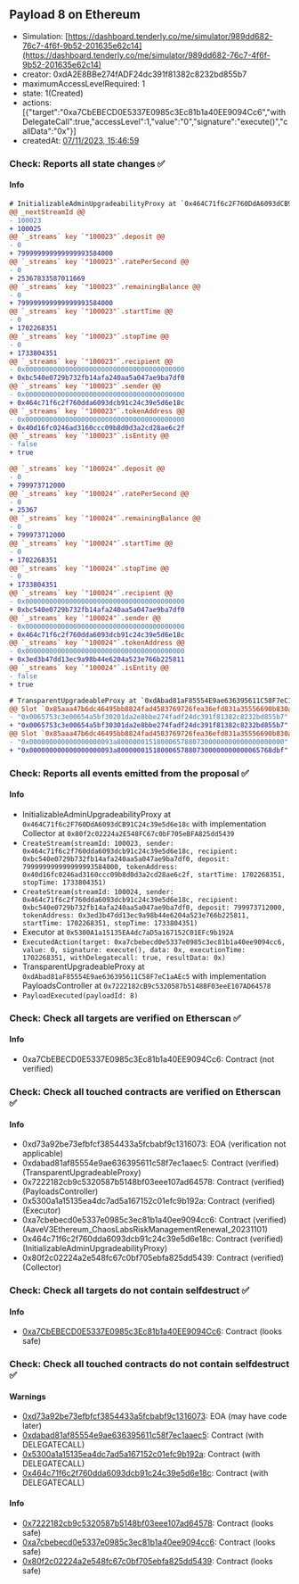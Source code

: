 ## Payload 8 on Ethereum

- Simulation: [https://dashboard.tenderly.co/me/simulator/989dd682-76c7-4f6f-9b52-201635e62c14](https://dashboard.tenderly.co/me/simulator/989dd682-76c7-4f6f-9b52-201635e62c14)
- creator: 0xdA2E8BBe274fADF24dc391f81382c8232bd855b7
- maximumAccessLevelRequired: 1
- state: 1(Created)
- actions: [{"target":"0xa7CbEBECD0E5337E0985c3Ec81b1a40EE9094Cc6","withDelegateCall":true,"accessLevel":1,"value":"0","signature":"execute()","callData":"0x"}]
- createdAt: [07/11/2023, 15:46:59](https://etherscan.io/tx/0x998ea0002557c997140bdce82dfc6af7c0d79f0508133a429e0c0a56cabd5282)

### Check: Reports all state changes :white_check_mark:

#### Info


```diff
# InitializableAdminUpgradeabilityProxy at `0x464C71f6c2F760DdA6093dCB91C24c39e5d6e18c` with implementation Collector at `0x80f2c02224a2E548FC67c0bF705eBFA825dd5439`
@@ _nextStreamId @@
- 100023
+ 100025
@@ `_streams` key `"100023"`.deposit @@
- 0
+ 799999999999999993584000
@@ `_streams` key `"100023"`.ratePerSecond @@
- 0
+ 25367833587011669
@@ `_streams` key `"100023"`.remainingBalance @@
- 0
+ 799999999999999993584000
@@ `_streams` key `"100023"`.startTime @@
- 0
+ 1702268351
@@ `_streams` key `"100023"`.stopTime @@
- 0
+ 1733804351
@@ `_streams` key `"100023"`.recipient @@
- 0x0000000000000000000000000000000000000000
+ 0xbc540e0729b732fb14afa240aa5a047ae9ba7df0
@@ `_streams` key `"100023"`.sender @@
- 0x0000000000000000000000000000000000000000
+ 0x464c71f6c2f760dda6093dcb91c24c39e5d6e18c
@@ `_streams` key `"100023"`.tokenAddress @@
- 0x0000000000000000000000000000000000000000
+ 0x40d16fc0246ad3160ccc09b8d0d3a2cd28ae6c2f
@@ `_streams` key `"100023"`.isEntity @@
- false
+ true

@@ `_streams` key `"100024"`.deposit @@
- 0
+ 799973712000
@@ `_streams` key `"100024"`.ratePerSecond @@
- 0
+ 25367
@@ `_streams` key `"100024"`.remainingBalance @@
- 0
+ 799973712000
@@ `_streams` key `"100024"`.startTime @@
- 0
+ 1702268351
@@ `_streams` key `"100024"`.stopTime @@
- 0
+ 1733804351
@@ `_streams` key `"100024"`.recipient @@
- 0x0000000000000000000000000000000000000000
+ 0xbc540e0729b732fb14afa240aa5a047ae9ba7df0
@@ `_streams` key `"100024"`.sender @@
- 0x0000000000000000000000000000000000000000
+ 0x464c71f6c2f760dda6093dcb91c24c39e5d6e18c
@@ `_streams` key `"100024"`.tokenAddress @@
- 0x0000000000000000000000000000000000000000
+ 0x3ed3b47dd13ec9a98b44e6204a523e766b225811
@@ `_streams` key `"100024"`.isEntity @@
- false
+ true

```

```diff
# TransparentUpgradeableProxy at `0xdAbad81aF85554E9ae636395611C58F7eC1aAEc5` with implementation PayloadsController at `0x7222182cB9c5320587b5148BF03eeE107AD64578`
@@ Slot `0x85aaa47b6dc46495bb8824fad4583769726fea36efd831a35556690b830a8fbe` @@
- "0x0065753c3e00654a5bf30201da2e8bbe274fadf24dc391f81382c8232bd855b7"
+ "0x0065753c3e00654a5bf30301da2e8bbe274fadf24dc391f81382c8232bd855b7"
@@ Slot `0x85aaa47b6dc46495bb8824fad4583769726fea36efd831a35556690b830a8fbf` @@
- "0x000000000000000000093a800000015180006578807300000000000000000000"
+ "0x000000000000000000093a800000015180006578807300000000000065768dbf"
```


### Check: Reports all events emitted from the proposal :white_check_mark:

#### Info

- InitializableAdminUpgradeabilityProxy at `0x464C71f6c2F760DdA6093dCB91C24c39e5d6e18c` with implementation Collector at `0x80f2c02224a2E548FC67c0bF705eBFA825dd5439`
- `CreateStream(streamId: 100023, sender: 0x464c71f6c2f760dda6093dcb91c24c39e5d6e18c, recipient: 0xbc540e0729b732fb14afa240aa5a047ae9ba7df0, deposit: 799999999999999993584000, tokenAddress: 0x40d16fc0246ad3160ccc09b8d0d3a2cd28ae6c2f, startTime: 1702268351, stopTime: 1733804351)`
- `CreateStream(streamId: 100024, sender: 0x464c71f6c2f760dda6093dcb91c24c39e5d6e18c, recipient: 0xbc540e0729b732fb14afa240aa5a047ae9ba7df0, deposit: 799973712000, tokenAddress: 0x3ed3b47dd13ec9a98b44e6204a523e766b225811, startTime: 1702268351, stopTime: 1733804351)`
- Executor at `0x5300A1a15135EA4dc7aD5a167152C01EFc9b192A`
- `ExecutedAction(target: 0xa7cbebecd0e5337e0985c3ec81b1a40ee9094cc6, value: 0, signature: execute(), data: 0x, executionTime: 1702268351, withDelegatecall: true, resultData: 0x)`
- TransparentUpgradeableProxy at `0xdAbad81aF85554E9ae636395611C58F7eC1aAEc5` with implementation PayloadsController at `0x7222182cB9c5320587b5148BF03eeE107AD64578`
- `PayloadExecuted(payloadId: 8)`

### Check: Check all targets are verified on Etherscan :white_check_mark:

#### Info

- 0xa7CbEBECD0E5337E0985c3Ec81b1a40EE9094Cc6: Contract (not verified)

### Check: Check all touched contracts are verified on Etherscan :white_check_mark:

#### Info

- 0xd73a92be73efbfcf3854433a5fcbabf9c1316073: EOA (verification not applicable)
- 0xdabad81af85554e9ae636395611c58f7ec1aaec5: Contract (verified) (TransparentUpgradeableProxy)
- 0x7222182cb9c5320587b5148bf03eee107ad64578: Contract (verified) (PayloadsController)
- 0x5300a1a15135ea4dc7ad5a167152c01efc9b192a: Contract (verified) (Executor)
- 0xa7cbebecd0e5337e0985c3ec81b1a40ee9094cc6: Contract (verified) (AaveV3Ethereum_ChaosLabsRiskManagementRenewal_20231101)
- 0x464c71f6c2f760dda6093dcb91c24c39e5d6e18c: Contract (verified) (InitializableAdminUpgradeabilityProxy)
- 0x80f2c02224a2e548fc67c0bf705ebfa825dd5439: Contract (verified) (Collector)

### Check: Check all targets do not contain selfdestruct :white_check_mark:

#### Info

- [0xa7CbEBECD0E5337E0985c3Ec81b1a40EE9094Cc6](https://etherscan.io/address/0xa7CbEBECD0E5337E0985c3Ec81b1a40EE9094Cc6): Contract (looks safe)

### Check: Check all touched contracts do not contain selfdestruct :white_check_mark:

#### Warnings

- [0xd73a92be73efbfcf3854433a5fcbabf9c1316073](https://etherscan.io/address/0xd73a92be73efbfcf3854433a5fcbabf9c1316073): EOA (may have code later)
- [0xdabad81af85554e9ae636395611c58f7ec1aaec5](https://etherscan.io/address/0xdabad81af85554e9ae636395611c58f7ec1aaec5): Contract (with DELEGATECALL)
- [0x5300a1a15135ea4dc7ad5a167152c01efc9b192a](https://etherscan.io/address/0x5300a1a15135ea4dc7ad5a167152c01efc9b192a): Contract (with DELEGATECALL)
- [0x464c71f6c2f760dda6093dcb91c24c39e5d6e18c](https://etherscan.io/address/0x464c71f6c2f760dda6093dcb91c24c39e5d6e18c): Contract (with DELEGATECALL)

#### Info

- [0x7222182cb9c5320587b5148bf03eee107ad64578](https://etherscan.io/address/0x7222182cb9c5320587b5148bf03eee107ad64578): Contract (looks safe)
- [0xa7cbebecd0e5337e0985c3ec81b1a40ee9094cc6](https://etherscan.io/address/0xa7cbebecd0e5337e0985c3ec81b1a40ee9094cc6): Contract (looks safe)
- [0x80f2c02224a2e548fc67c0bf705ebfa825dd5439](https://etherscan.io/address/0x80f2c02224a2e548fc67c0bf705ebfa825dd5439): Contract (looks safe)

